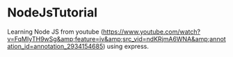 # NodeJsTutorial
Learning Node JS from youtube (https://www.youtube.com/watch?v=FqMIyTH9wSg&amp;feature=iv&amp;src_vid=ndKRjmA6WNA&amp;annotation_id=annotation_2934154685) using express.
